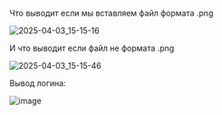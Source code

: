 Что выводит если мы вставляем файл формата .png

![2025-04-03_15-15-16](https://github.com/user-attachments/assets/da22a9bf-fe6b-49fc-9d87-f11130b2364b)

И что выводит если файл не формата .png

![2025-04-03_15-15-46](https://github.com/user-attachments/assets/b595662e-726c-4e60-a4f9-d6eca224a02a)

Вывод логина:

![image](https://github.com/user-attachments/assets/15b800f1-0b03-4813-9f93-420dbf5beb92)
